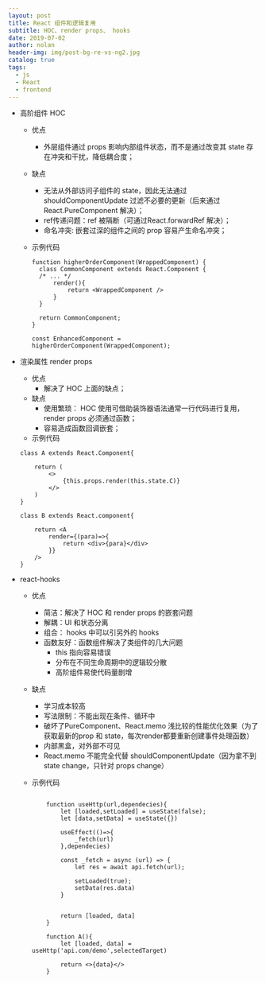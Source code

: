 ```yaml
---
layout: post
title: React 组件和逻辑复用
subtitle: HOC、render props、 hooks
date: 2019-07-02
author: nolan
header-img: img/post-bg-re-vs-ng2.jpg
catalog: true
tags:
  - js
  - React
  - frontend
---
```


-   高阶组件 HOC
    -   优点
        -   外层组件通过 props 影响内部组件状态，而不是通过改变其 state 存在冲突和干扰，降低耦合度；   
    -   缺点
        -   无法从外部访问子组件的 state，因此无法通过 shouldComponentUpdate 过滤不必要的更新（后来通过 React.PureComponent 解决）；
        -   ref传递问题：ref 被隔断（可通过React.forwardRef 解决）；
        -   命名冲突: 嵌套过深的组件之间的 prop 容易产生命名冲突；
    -   示例代码
        
        ```
        function higherOrderComponent(WrappedComponent) {
          class CommonComponent extends React.Component {
          /* ... */
              render(){
                  return <WrappedComponent />
              }
          }
          
          return CommonComponent;
        }
        
        const EnhancedComponent = higherOrderComponent(WrappedComponent);
        
        ```

-   渲染属性 render props
    -   优点
        -   解决了 HOC 上面的缺点；   
    -   缺点
        -   使用繁琐： HOC 使用可借助装饰器语法通常一行代码进行复用，render props 必须通过函数；
        -   容易造成函数回调嵌套；
    -   示例代码

    ```
    class A extends React.Component{
        
        return (
            <>
                {this.props.render(this.state.C)}
            </>
        )
    }
    
    class B extends React.component{
            
        return <A   
            render={(para)=>{
                return <div>{para}</div>
            }}
        />
    }
    
    ```

-   react-hooks
    -   优点
        -   简洁：解决了 HOC 和 render props 的嵌套问题
        -   解耦：UI 和状态分离
        -   组合： hooks 中可以引另外的 hooks
        -   函数友好：函数组件解决了类组件的几大问题
            -   this 指向容易错误
            -   分布在不同生命周期中的逻辑较分散
            -   高阶组件易使代码量剧增
    -   缺点
        -   学习成本较高
        -   写法限制：不能出现在条件、循环中
        -   破坏了PureComponent、React.memo 浅比较的性能优化效果（为了获取最新的prop 和 state，每次render都要重新创建事件处理函数）
        -   内部黑盒，对外部不可见
        -   React.memo 不能完全代替 shouldComponentUpdate（因为拿不到 state change，只针对 props change）
    -   示例代码
    
        ```
            
            function useHttp(url,dependecies){
                let [loaded,setLoaded] = useState(false);
                let [data,setData] = useState({})
                
                useEffect(()=>{
                    _fetch(url)
                },dependecies)
                
                const _fetch = async (url) => {
                    let res = await api.fetch(url);
                    
                    setLoaded(true);
                    setData(res.data)
                }
                
                
                return [loaded, data]
            }
            
            function A(){
                let [loaded, data] = useHttp('api.com/demo',selectedTarget)
                
                return <>{data}</>
            }
            
        ```
